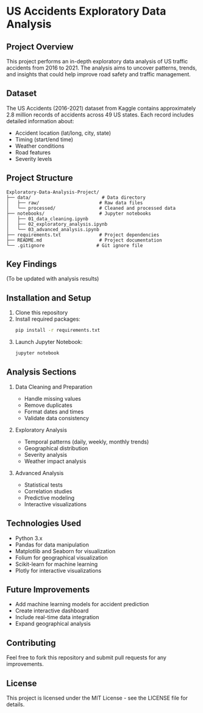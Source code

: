 # US Accidents Exploratory Data Analysis

## Project Overview
This project performs an in-depth exploratory data analysis of US traffic accidents from 2016 to 2021. The analysis aims to uncover patterns, trends, and insights that could help improve road safety and traffic management.

## Dataset
The US Accidents (2016-2021) dataset from Kaggle contains approximately 2.8 million records of accidents across 49 US states. Each record includes detailed information about:
- Accident location (lat/long, city, state)
- Timing (start/end time)
- Weather conditions
- Road features
- Severity levels

## Project Structure
```
Exploratory-Data-Analysis-Project/
├── data/                          # Data directory
│   ├── raw/                      # Raw data files
│   └── processed/                # Cleaned and processed data
├── notebooks/                    # Jupyter notebooks
│   ├── 01_data_cleaning.ipynb
│   ├── 02_exploratory_analysis.ipynb
│   └── 03_advanced_analysis.ipynb
├── requirements.txt              # Project dependencies
├── README.md                     # Project documentation
└── .gitignore                   # Git ignore file
```

## Key Findings
(To be updated with analysis results)

## Installation and Setup
1. Clone this repository
2. Install required packages:
   ```bash
   pip install -r requirements.txt
   ```
3. Launch Jupyter Notebook:
   ```bash
   jupyter notebook
   ```

## Analysis Sections
1. Data Cleaning and Preparation
   - Handle missing values
   - Remove duplicates
   - Format dates and times
   - Validate data consistency

2. Exploratory Analysis
   - Temporal patterns (daily, weekly, monthly trends)
   - Geographical distribution
   - Severity analysis
   - Weather impact analysis

3. Advanced Analysis
   - Statistical tests
   - Correlation studies
   - Predictive modeling
   - Interactive visualizations

## Technologies Used
- Python 3.x
- Pandas for data manipulation
- Matplotlib and Seaborn for visualization
- Folium for geographical visualization
- Scikit-learn for machine learning
- Plotly for interactive visualizations

## Future Improvements
- Add machine learning models for accident prediction
- Create interactive dashboard
- Include real-time data integration
- Expand geographical analysis

## Contributing
Feel free to fork this repository and submit pull requests for any improvements.

## License
This project is licensed under the MIT License - see the LICENSE file for details.
